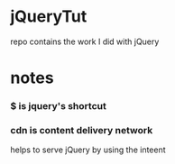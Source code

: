 # jQueryTut
repo contains the work I did with jQuery

# notes


### $ is jquery's shortcut

### cdn is content delivery network 
helps to serve jQuery by using the inteent
